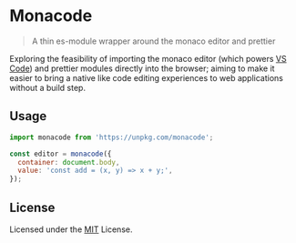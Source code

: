 # Monacode

> A thin es-module wrapper around the monaco editor and prettier

Exploring the feasibility of importing the monaco editor (which powers [VS Code](https://github.com/Microsoft/vscode)) and prettier modules directly into the browser; aiming to make it easier to bring a native like code editing experiences to web applications without a build step.

## Usage

```js
import monacode from 'https://unpkg.com/monacode';

const editor = monacode({
  container: document.body,
  value: 'const add = (x, y) => x + y;',
});
```

## License

Licensed under the [MIT](https://github.com/Microsoft/monaco-editor/blob/master/LICENSE.md) License.
